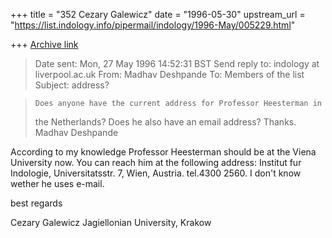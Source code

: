 +++
title = "352 Cezary Galewicz"
date = "1996-05-30"
upstream_url = "https://list.indology.info/pipermail/indology/1996-May/005229.html"

+++
[Archive link](https://list.indology.info/pipermail/indology/1996-May/005229.html)

> Date sent:      Mon, 27 May 1996 14:52:31 BST
> Send reply to:  indology at liverpool.ac.uk
> From:           Madhav Deshpande <mmdesh at umich.edu>
> To:             Members of the list <indology at liverpool.ac.uk>
> Subject:        address?

>     Does anyone have the current address for Professor Heesterman in 
> the Netherlands?  Does he also have an email address?
>     Thanks.
>         Madhav Deshpande
> 
  According to my knowledge Professor Heesterman should be at the 
Viena University now. You can reach him at the following address:
Institut fur Indologie, Universitatsstr. 7, Wien, Austria. 
tel.4300 2560. I don't know wether he uses e-mail.

best regards

Cezary Galewicz
Jagiellonian University, Krakow






